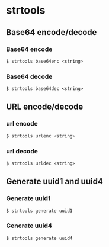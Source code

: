 # strtools

## Base64 encode/decode

### Base64 encode

```bash
$ strtools base64enc <string>
```

### Base64 decode

```base
$ strtools base64dec <string>
```
## URL encode/decode

### url encode

```bash
$ strtools urlenc <string>
```

### url decode

```base
$ strtools urldec <string>
```

## Generate uuid1 and uuid4

### Generate uuid1

```bash
$ strtools generate uuid1
```

### Generate uuid4

```base
$ strtools generate uuid4
```
